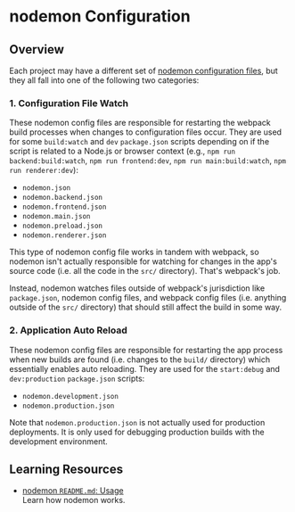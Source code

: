 # nodemon Configuration

## Overview

Each project may have a different set of [nodemon configuration files](https://github.com/remy/nodemon?tab=readme-ov-file#config-files), but they all fall into one of the following two categories:

### 1. Configuration File Watch

These nodemon config files are responsible for restarting the webpack build processes when changes to configuration files occur. They are used for some `build:watch` and `dev` `package.json` scripts depending on if the script is related to a Node.js or browser context (e.g., `npm run backend:build:watch`, `npm run frontend:dev`, `npm run main:build:watch`, `npm run renderer:dev`):

-   `nodemon.json`
-   `nodemon.backend.json`
-   `nodemon.frontend.json`
-   `nodemon.main.json`
-   `nodemon.preload.json`
-   `nodemon.renderer.json`

This type of nodemon config file works in tandem with webpack, so nodemon isn't actually responsible for watching for changes in the app's source code (i.e. all the code in the `src/` directory). That's webpack's job.

Instead, nodemon watches files outside of webpack's jurisdiction like `package.json`, nodemon config files, and webpack config files (i.e. anything outside of the `src/` directory) that should still affect the build in some way.

### 2. Application Auto Reload

These nodemon config files are responsible for restarting the app process when new builds are found (i.e. changes to the `build/` directory) which essentially enables auto reloading. They are used for the `start:debug` and `dev:production` `package.json` scripts:

-   `nodemon.development.json`
-   `nodemon.production.json`

Note that `nodemon.production.json` is not actually used for production deployments. It is only used for debugging production builds with the development environment.

## Learning Resources

-   [nodemon `README.md`: Usage](https://github.com/remy/nodemon?tab=readme-ov-file#usage)  
    Learn how nodemon works.

